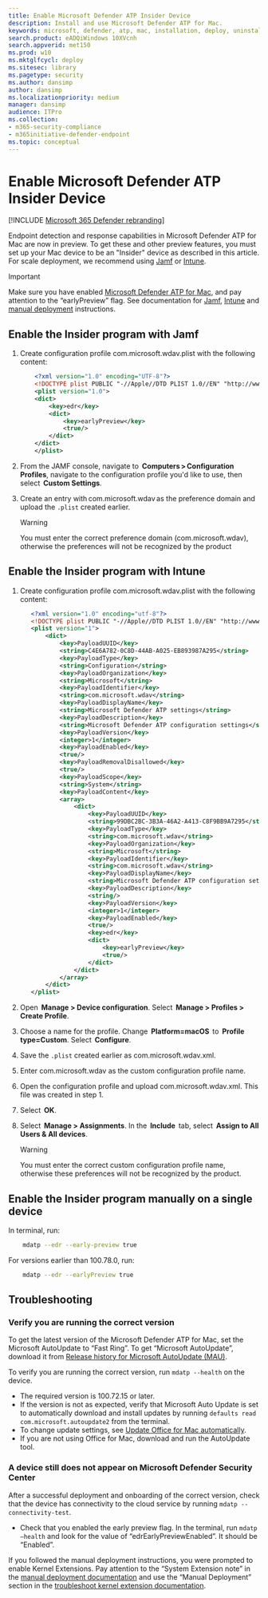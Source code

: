 ```yaml
---
title: Enable Microsoft Defender ATP Insider Device
description: Install and use Microsoft Defender ATP for Mac.
keywords: microsoft, defender, atp, mac, installation, deploy, uninstallation, intune, jamf, macos, catalina, mojave, high sierra
search.product: eADQiWindows 10XVcnh
search.appverid: met150
ms.prod: w10
ms.mktglfcycl: deploy
ms.sitesec: library
ms.pagetype: security
ms.author: dansimp
author: dansimp
ms.localizationpriority: medium
manager: dansimp
audience: ITPro
ms.collection: 
- m365-security-compliance 
- m365initiative-defender-endpoint 
ms.topic: conceptual
---
```


# Enable Microsoft Defender ATP Insider Device

[!INCLUDE [Microsoft 365 Defender rebranding](../../includes/microsoft-defender.md)]


Endpoint detection and response capabilities in Microsoft Defender ATP for Mac are now in preview. To get these and other preview features, you must set up your Mac device to be an "Insider" device as described in this article. For scale deployment, we recommend using [Jamf](#enable-the-insider-program-with-jamf) or [Intune](#enable-the-insider-program-with-intune).

>[!IMPORTANT]
>Make sure you have enabled [Microsoft Defender ATP for Mac](microsoft-defender-atp-mac.md#how-to-install-microsoft-defender-atp-for-mac), and pay attention to the “earlyPreview” flag. See documentation for [Jamf](mac-install-with-jamf.md), [Intune](mac-install-with-intune.md) and [manual deployment](mac-install-manually.md) instructions.

## Enable the Insider program with Jamf

1. Create configuration profile com.microsoft.wdav.plist with the following content:

   ```XML
       <?xml version="1.0" encoding="UTF-8"?>
       <!DOCTYPE plist PUBLIC "-//Apple//DTD PLIST 1.0//EN" "http://www.apple.com/DTDs/PropertyList-1.0.dtd">
       <plist version="1.0">
       <dict>
           <key>edr</key>
           <dict>
               <key>earlyPreview</key>
               <true/>
           </dict>
       </dict>
       </plist>
   ```

1. From the JAMF console, navigate to  **Computers > Configuration Profiles**, navigate to the configuration profile you'd like to use, then select  **Custom Settings**.

1. Create an entry with com.microsoft.wdav as the preference domain and upload the `.plist` created earlier.

   > [!WARNING]
   > You must enter the correct preference domain (com.microsoft.wdav), otherwise the preferences will not be recognized by the product

## Enable the Insider program with Intune

1. Create configuration profile com.microsoft.wdav.plist with the following content:

    ```XML
       <?xml version="1.0" encoding="utf-8"?>
       <!DOCTYPE plist PUBLIC "-//Apple//DTD PLIST 1.0//EN" "http://www.apple.com/DTDs/PropertyList-1.0.dtd">
       <plist version="1">
           <dict>
               <key>PayloadUUID</key>
               <string>C4E6A782-0C8D-44AB-A025-EB893987A295</string>
               <key>PayloadType</key>
               <string>Configuration</string>
               <key>PayloadOrganization</key>
               <string>Microsoft</string>
               <key>PayloadIdentifier</key>
               <string>com.microsoft.wdav</string>
               <key>PayloadDisplayName</key>
               <string>Microsoft Defender ATP settings</string>
               <key>PayloadDescription</key>
               <string>Microsoft Defender ATP configuration settings</string>
               <key>PayloadVersion</key>
               <integer>1</integer>
               <key>PayloadEnabled</key>
               <true/>
               <key>PayloadRemovalDisallowed</key>
               <true/>
               <key>PayloadScope</key>
               <string>System</string>
               <key>PayloadContent</key>
               <array>
                   <dict>
                       <key>PayloadUUID</key>
                       <string>99DBC2BC-3B3A-46A2-A413-C8F9BB9A7295</string>
                       <key>PayloadType</key>
                       <string>com.microsoft.wdav</string>
                       <key>PayloadOrganization</key>
                       <string>Microsoft</string>
                       <key>PayloadIdentifier</key>
                       <string>com.microsoft.wdav</string>
                       <key>PayloadDisplayName</key>
                       <string>Microsoft Defender ATP configuration settings</string>
                       <key>PayloadDescription</key>
                       <string/>
                       <key>PayloadVersion</key>
                       <integer>1</integer>
                       <key>PayloadEnabled</key>
                       <true/>
                       <key>edr</key>
                       <dict>
                           <key>earlyPreview</key>
                           <true/>
                       </dict>
                   </dict>
               </array>
           </dict>
       </plist>
   ```

1. Open  **Manage > Device configuration**. Select  **Manage > Profiles > Create Profile**.

1. Choose a name for the profile. Change  **Platform=macOS**  to  **Profile type=Custom**. Select  **Configure**.

1. Save the `.plist` created earlier as com.microsoft.wdav.xml.

1. Enter com.microsoft.wdav as the custom configuration profile name.

1. Open the configuration profile and upload com.microsoft.wdav.xml. This file was created in step 1.

1. Select  **OK**.

1. Select  **Manage > Assignments**. In the  **Include**  tab, select  **Assign to All Users & All devices**.

   > [!WARNING]
   > You must enter the correct custom configuration profile name, otherwise these preferences will not be recognized by the product.

## Enable the Insider program manually on a single device

In terminal, run:

```bash
    mdatp --edr --early-preview true
```

For versions earlier than 100.78.0, run:

```bash
    mdatp --edr --earlyPreview true
```

## Troubleshooting

### Verify you are running the correct version

To get the latest version of the Microsoft Defender ATP for Mac, set the Microsoft AutoUpdate to “Fast Ring”. To get “Microsoft AutoUpdate”, download it from [Release history for Microsoft AutoUpdate (MAU)](https://docs.microsoft.com/officeupdates/release-history-microsoft-autoupdate).

To verify you are running the correct version, run `mdatp --health` on the device.

* The required version is 100.72.15 or later.
* If the version is not as expected, verify that Microsoft Auto Update is set to automatically download and install updates by running `defaults read com.microsoft.autoupdate2` from the terminal.
* To change update settings, see [Update Office for Mac automatically](https://support.office.com/article/update-office-for-mac-automatically-bfd1e497-c24d-4754-92ab-910a4074d7c1).
* If you are not using Office for Mac, download and run the AutoUpdate tool.

### A device still does not appear on Microsoft Defender Security Center

After a successful deployment and onboarding of the correct version, check that the device has connectivity to the cloud service by running `mdatp --connectivity-test`.

* Check that you enabled the early preview flag. In the terminal, run `mdatp –health` and look for the value of “edrEarlyPreviewEnabled”. It should be “Enabled”.

If you followed the manual deployment instructions, you were prompted to enable Kernel Extensions. Pay attention to the “System Extension note” in the [manual deployment documentation](mac-install-manually.md#application-installation-macos-1015-and-older-versions) and use the “Manual Deployment” section in the [troubleshoot kernel extension documentation](mac-support-kext.md#manual-deployment).
